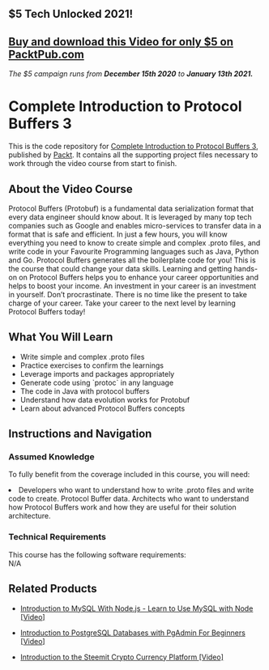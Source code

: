 ## $5 Tech Unlocked 2021!
[Buy and download this Video for only $5 on PacktPub.com](https://www.packtpub.com/product/complete-introduction-to-protocol-buffers-3-video/9781789349344)
-----
*The $5 campaign         runs from __December 15th 2020__ to __January 13th 2021.__*

# 	Complete Introduction to Protocol Buffers 3	
This is the code repository for [	Complete Introduction to Protocol Buffers 3](https://www.packtpub.com/networking-and-servers/complete-introduction-protocol-buffers-3-video), published by [Packt](https://www.packtpub.com/?utm_source=github). It contains all the supporting project files necessary to work through the video course from start to finish.
## About the Video Course
Protocol Buffers (Protobuf) is a fundamental data serialization format that every data engineer should know about. It is leveraged by many top tech companies such as Google and enables micro-services to transfer data in a format that is safe and efficient. In just a few hours, you will know everything you need to know to create simple and complex .proto files, and write code in your Favourite Programming languages such as Java, Python and Go. Protocol Buffers generates all the boilerplate code for you! This is the course that could change your data skills. Learning and getting hands-on on Protocol Buffers helps you to enhance your career opportunities and helps to boost your income. An investment in your career is an investment in yourself. Don’t procrastinate. There is no time like the present to take charge of your career. Take your career to the next level by learning Protocol Buffers today!

<H2>What You Will Learn</H2>
<DIV class=book-info-will-learn-text>
<UL>
<LI>Write simple and complex .proto files</LI>
<LI>Practice exercises to confirm the learnings</LI>
<LI>Leverage imports and packages appropriately</LI>
<LI>Generate code using `protoc` in any language</LI>
<LI>The code in Java with protocol buffers</LI>
<LI>Understand how data evolution works for Protobuf</LI>
<LI>Learn about advanced Protocol Buffers concepts</LI>
</UL></DIV>

## Instructions and Navigation
### Assumed Knowledge
To fully benefit from the coverage included in this course, you will need:<br/>
<DIV class=book-info-will-learn-text>
<LI> Developers who want to understand how to write .proto files and write code to create. Protocol Buffer data. Architects who want to understand how Protocol Buffers work and how they are useful for their solution architecture.</LI> 
<DIV>

### Technical Requirements
This course has the following software requirements:<br/>
N/A

## Related Products
* [Introduction to MySQL With Node.js - Learn to Use MySQL with Node [Video] ](https://www.packtpub.com/application-development/introduction-mysql-nodejs-learn-use-mysql-node-video)

* [Introduction to PostgreSQL Databases with PgAdmin For Beginners [Video]](https://www.packtpub.com/application-development/introduction-postgresql-databases-pgadmin-beginners-video)

* [Introduction to the Steemit Crypto Currency Platform [Video]](https://www.packtpub.com/application-development/introduction-steemit-crypto-currency-platform-video)
